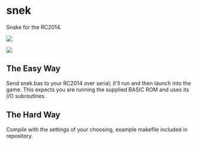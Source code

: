 # snek

Snake for the RC2014.

![](https://d1bh5m8o3ysx9y.cloudfront.net/uploads/images/8f3de0a2-5199-48a8-8d71-18139fba0d0b.png)

![](https://d1bh5m8o3ysx9y.cloudfront.net/uploads/images/151a6760-73a0-4924-91bf-92fbb90de8ca.png)

## The Easy Way

Send snek.bas to your RC2014 over serial; it'll run and then launch into the game. This expects you are running the supplied BASIC ROM and uses its I/O subroutines.

## The Hard Way

Compile with the settings of your choosing, example makefile included in repository.
